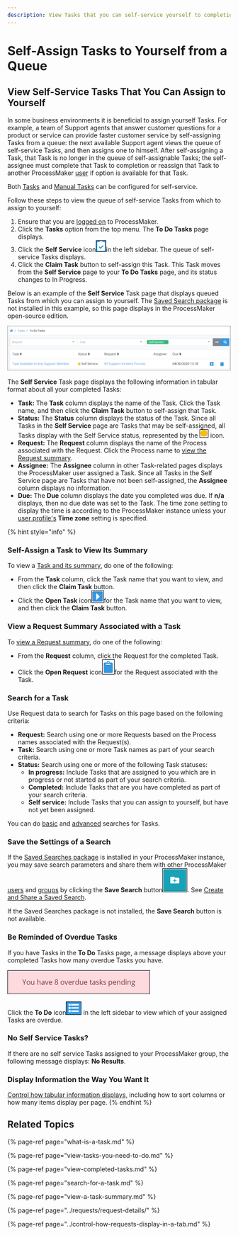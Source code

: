 ```yaml
---
description: View Tasks that you can self-service yourself to completion.
---
```


# Self-Assign Tasks to Yourself from a Queue

## View Self-Service Tasks That You Can Assign to Yourself

In some business environments it is beneficial to assign yourself Tasks. For example, a team of Support agents that answer customer questions for a product or service can provide faster customer service by self-assigning Tasks from a queue: the next available Support agent views the queue of self-service Tasks, and then assigns one to himself. After self-assigning a Task, that Task is no longer in the queue of self-assignable Tasks; the self-assignee must complete that Task to completion or reassign that Task to another ProcessMaker [user](../../processmaker-administration/add-users/what-is-a-user.md) if option is available for that Task.

Both [Tasks](../../designing-processes/process-design/model-your-process/add-and-configure-task-elements.md#select-to-whom-to-assign-the-task) and [Manual Tasks](../../designing-processes/process-design/model-your-process/add-and-configure-manual-task-elements.md#select-to-whom-to-assign-the-task) can be configured for self-service.

Follow these steps to view the queue of self-service Tasks from which to assign to yourself:

1. Ensure that you are [logged on](../log-in.md#log-in) to ProcessMaker.
2. Click the **Tasks** option from the top menu. The **To Do Tasks** page displays.
3. Click the **Self Service** icon![](../../.gitbook/assets/completed-icon-request%20%281%29.png)in the left sidebar. The queue of self-service Tasks displays.
4. Click the **Claim Task** button to self-assign this Task. This Task moves from the **Self Service** page to your **To Do Tasks** page, and its status changes to In Progress.

Below is an example of the **Self Service** Task page that displays queued Tasks from which you can assign to yourself. The [Saved Search package](../../package-development-distribution/package-a-connector/saved-searches-package.md) is not installed in this example, so this page displays in the ProcessMaker open-source edition.

![&quot;Self Service&quot; Task page displays Tasks that you can assign to yourself](../../.gitbook/assets/self-service-task-page-tasks.png)

The **Self Service** Task page displays the following information in tabular format about all your completed Tasks:

* **Task:** The **Task** column displays the name of the Task. Click the Task name, and then click the **Claim Task** button to self-assign that Task.
* **Status:** The **Status** column displays the status of the Task. Since all Tasks in the **Self Service** page are Tasks that may be self-assigned, all Tasks display with the Self Service status, represented by the ![](../../.gitbook/assets/self-service-icon-tasks.png) icon.
* **Request:** The **Request** column displays the name of the Process associated with the Request. Click the Process name to [view the Request summary](../requests/request-details/).
* **Assignee:** The **Assignee** column in other Task-related pages displays the ProcessMaker user assigned a Task. Since all Tasks in the Self Service page are Tasks that have not been self-assigned, the **Assignee** column displays no information.
* **Due:** The **Due** column displays the date you completed was due. If **n/a** displays, then no due date was set to the Task. The time zone setting to display the time is according to the ProcessMaker instance unless your [user profile's](../profile-settings.md#change-your-profile-settings) **Time zone** setting is specified.

{% hint style="info" %}
### Self-Assign a Task to View Its Summary

To view a [Task and its summary](view-a-task-summary.md#summary-for-an-assigned-task), do one of the following:

* From the **Task** column, click the Task name that you want to view, and then click the **Claim Task** button.
* Click the **Open Task** icon![](../../.gitbook/assets/open-request-icon-requests.png)for the Task name that you want to view, and then click the **Claim Task** button.

### View a Request Summary Associated with a Task

To [view a Request summary](../requests/request-details/), do one of the following:

* From the **Request** column, click the Request for the completed Task.
* Click the **Open Request** icon![](../../.gitbook/assets/open-request-icon-assigned-tasks.png)for the Request associated with the Task.

### Search for a Task

Use Request data to search for Tasks on this page based on the following criteria:

* **Request:** Search using one or more Requests based on the Process names associated with the Request\(s\).
* **Task:** Search using one or more Task names as part of your search criteria.
* **Status:** Search using one or more of the following Task statuses:
  * **In progress:** Include Tasks that are assigned to you which are in progress or not started as part of your search criteria.
  * **Completed:** Include Tasks that are you have completed as part of your search criteria.
  * **Self service:** Include Tasks that you can assign to yourself, but have not yet been assigned.

You can do [basic](search-for-a-task.md#basic-search-for-a-task) and [advanced](search-for-a-task.md#advanced-search-for-a-task) searches for Tasks.

### Save the Settings of a Search

If the [Saved Searches package](../../package-development-distribution/package-a-connector/saved-searches-package.md) is installed in your ProcessMaker instance, you may save search parameters and share them with other ProcessMaker [users](../../processmaker-administration/add-users/what-is-a-user.md) and [groups](../../processmaker-administration/assign-groups-to-users/what-is-a-group.md) by clicking the **Save Search** button![](../../.gitbook/assets/save-search-button-requests-tasks.png). See [Create and Share a Saved Search](../save-and-share-request-and-task-related-searches/create-and-share-a-saved-search.md).

If the Saved Searches package is not installed, the **Save Search** button is not available.

### Be Reminded of Overdue Tasks

If you have Tasks in the **To Do** Tasks page, a message displays above your completed Tasks how many overdue Tasks you have.  

![](../../.gitbook/assets/assigned-to-do-tasks-overdue-tasks.png)

Click the **To Do** icon![](../../.gitbook/assets/to-do-icon-tasks.png) in the left sidebar to view which of your assigned Tasks are overdue.

### No Self Service Tasks?

If there are no self service Tasks assigned to your ProcessMaker group, the following message displays: **No Results**.

### Display Information the Way You Want It

[Control how tabular information displays](../control-how-requests-display-in-a-tab.md), including how to sort columns or how many items display per page.
{% endhint %}

## Related Topics

{% page-ref page="what-is-a-task.md" %}

{% page-ref page="view-tasks-you-need-to-do.md" %}

{% page-ref page="view-completed-tasks.md" %}

{% page-ref page="search-for-a-task.md" %}

{% page-ref page="view-a-task-summary.md" %}

{% page-ref page="../requests/request-details/" %}

{% page-ref page="../control-how-requests-display-in-a-tab.md" %}

